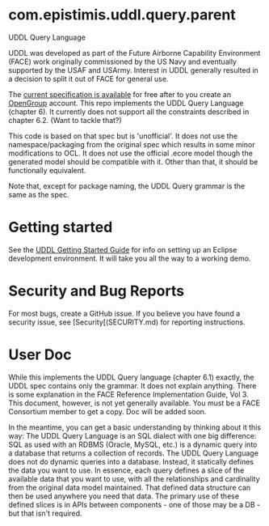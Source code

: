 # com.epistimis.uddl.query.parent
UDDL Query Language

UDDL was developed as part of the Future Airborne Capability Environment (FACE) work originally commissioned by the US Navy and eventually supported by the USAF and USArmy.  Interest in UDDL generally resulted in a decision to split it out of FACE for general use.

The [current specification is available](https://publications.opengroup.org/standards/face/c198) for free after to you create an [OpenGroup](https://www.opengroup.org) account.  This repo implements the UDDL Query Language (chapter 6). 
It currently does not support all the constraints described in chapter 6.2. (Want to tackle that?)

This code is based on that spec but is 'unofficial'. It does not use the namespace/packaging from the original spec which results in some minor modifications to OCL. It does not use the official .ecore model though the generated model should be compatible with it. Other than that, it should be functionally equivalent.

Note that, except for package naming, the UDDL Query grammar is the same as the spec. 

# Getting started

See the [UDDL Getting Started Guide]([GETTING_STARTED.md](https://github.com/Epistimis/com.epistimis.uddl.parent/blob/0478f25fcb65772d6c26a104481c982113e73c20/GETTING_STARTED.md)) for info on setting up an Eclipse development environment. It will take you all the way to a working demo.

# Security and Bug Reports
For most bugs, create a GitHub issue. If you believe you have found a security issue, see [Security[(SECURITY.md) for reporting instructions.

# User Doc
While this implements the UDDL Query language (chapter 6.1) exactly, the UDDL spec contains only the grammar. It does not explain anything. There is some
explanation in the FACE Reference Implementation Guide, Vol 3. This document, however, is not yet generally available. You must be a FACE Consortium member
to get a copy.  Doc will be added soon.

In the meantime, you can get a basic understanding by thinking about it this way: The UDDL Query Language is an SQL dialect with one big difference: SQL
as used with an RDBMS (Oracle, MySQL, etc.) is a dynamic query into a database that returns a collection of records. The UDDL Query Language does not do
dynamic queries into a database. Instead, it statically defines the data you want to use. In essence, each query defines a slice of the available data that
you want to use, with all the relationships and cardinality from the original data model maintained. That defined data structure can then be used 
anywhere you need that data. The primary use of these defined slices is in APIs between components - one of those may be a DB - but that isn't required.
